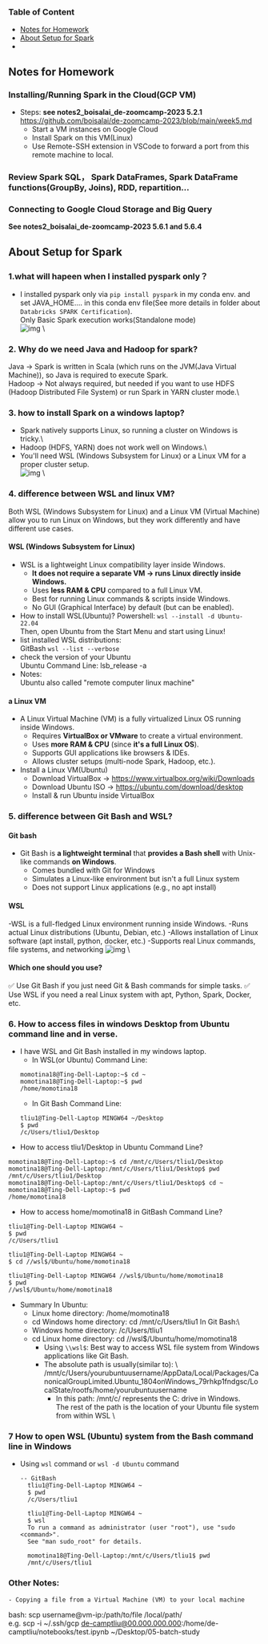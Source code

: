 
### Table of Content
- [Notes for Homework](#notes-for-homework)
- [About Setup for Spark](#about-setup-for-spark)
- 


## Notes for Homework
### Installing/Running Spark in the Cloud(GCP VM)
- Steps: __see notes2_boisalai_de-zoomcamp-2023   5.2.1__\
      https://github.com/boisalai/de-zoomcamp-2023/blob/main/week5.md
    - Start a VM instances on Google Cloud
    - Install Spark on this VM(Linux)
    - Use Remote-SSH extension in VSCode to forward a port from this remote machine to local.
### Review Spark SQL， Spark DataFrames, Spark DataFrame functions(GroupBy, Joins), RDD, repartition...

### Connecting to Google Cloud Storage and Big Query
__See notes2_boisalai_de-zoomcamp-2023   5.6.1 and 5.6.4__





## About Setup for Spark
### 1.what will hapeen when I installed pyspark only？
- I installed pyspark only via `pip install pyspark` in my conda env. and set JAVA_HOME.... in this conda env file(See more details in folder about `Databricks SPARK Certification`). \
Only Basic Spark execution works(Standalone mode) \
![img](images/05_01.png) \
### 2. Why do we need Java and Hadoop for spark?
Java → Spark is written in Scala (which runs on the JVM(Java Virtual Machine)), so Java is required to execute Spark. \
Hadoop → Not always required, but needed if you want to use HDFS (Hadoop Distributed File System) or run Spark in YARN cluster mode.\

### 3. how to install Spark on a windows laptop?
- Spark natively supports Linux, so running a cluster on Windows is tricky.\
- Hadoop (HDFS, YARN) does not work well on Windows.\
- You'll need WSL (Windows Subsystem for Linux) or a Linux VM for a proper cluster setup.\
![img](images/05_02.png) \

### 4. difference between WSL and linux VM?
Both WSL (Windows Subsystem for Linux) and a Linux VM (Virtual Machine) allow you to run Linux on Windows, but they work differently and have different use cases.
#### WSL (Windows Subsystem for Linux)
- WSL is a lightweight Linux compatibility layer inside Windows.
    - __It does not require a separate VM → runs Linux directly inside Windows.__
    - Uses __less RAM & CPU__ compared to a full Linux VM.
    - Best for running Linux commands & scripts inside Windows.
    - No GUI (Graphical Interface) by default (but can be enabled).
- How to install WSL(Ubuntu)?
Powershell: `wsl --install -d Ubuntu-22.04`\
Then, open Ubuntu from the Start Menu and start using Linux!
- list installed WSL distributions: \
  GitBash `wsl --list --verbose`
- check the version of your Ubuntu \
  Ubuntu Command Line: lsb_release -a 
- Notes: \
  Ubuntu also called "remote computer linux machine"
#### a Linux VM
- A Linux Virtual Machine (VM) is a fully virtualized Linux OS running inside Windows.
    - Requires __VirtualBox or VMware__ to create a virtual environment.
    - Uses __more RAM & CPU__ (since __it's a full Linux OS__).
    - Supports GUI applications like browsers & IDEs.
    - Allows cluster setups (multi-node Spark, Hadoop, etc.).
- Install a Linux VM(Ubuntu)
    - Download VirtualBox → https://www.virtualbox.org/wiki/Downloads
    - Download Ubuntu ISO → https://ubuntu.com/download/desktop
    - Install & run Ubuntu inside VirtualBox
### 5. difference between Git Bash and WSL?
#### Git bash
- Git Bash is __a lightweight terminal__ that __provides a Bash shell__ with Unix-like commands __on Windows__.
    - Comes bundled with Git for Windows
    - Simulates a Linux-like environment but isn't a full Linux system
    - Does not support Linux applications (e.g., no apt install)
#### WSL
-WSL is a full-fledged Linux environment running inside Windows.
    -Runs actual Linux distributions (Ubuntu, Debian, etc.)
    -Allows installation of Linux software (apt install, python, docker, etc.)
    -Supports real Linux commands, file systems, and networking
![img](images/05_03.png) \ 
#### Which one should you use?
✅ Use Git Bash if you just need Git & Bash commands for simple tasks.
✅ Use WSL if you need a real Linux system with apt, Python, Spark, Docker, etc.

### 6. How to access files in windows Desktop from Ubuntu command line and in verse.
- I have WSL and Git Bash installed in my windows laptop.
    - In WSL(or Ubuntu) Command Line: 
    ```
    momotina18@Ting-Dell-Laptop:~$ cd ~
    momotina18@Ting-Dell-Laptop:~$ pwd
    /home/momotina18
    ```
    - In Git Bash Command Line:
    ```
    tliu1@Ting-Dell-Laptop MINGW64 ~/Desktop
    $ pwd
    /c/Users/tliu1/Desktop
    ```
- How to access tliu1/Desktop in Ubuntu Command Line?
```
momotina18@Ting-Dell-Laptop:~$ cd /mnt/c/Users/tliu1/Desktop
momotina18@Ting-Dell-Laptop:/mnt/c/Users/tliu1/Desktop$ pwd
/mnt/c/Users/tliu1/Desktop
momotina18@Ting-Dell-Laptop:/mnt/c/Users/tliu1/Desktop$ cd ~
momotina18@Ting-Dell-Laptop:~$ pwd
/home/momotina18
```
- How to access home/momotina18 in GitBash Command Line?
```
tliu1@Ting-Dell-Laptop MINGW64 ~
$ pwd
/c/Users/tliu1

tliu1@Ting-Dell-Laptop MINGW64 ~
$ cd //wsl$/Ubuntu/home/momotina18

tliu1@Ting-Dell-Laptop MINGW64 //wsl$/Ubuntu/home/momotina18
$ pwd
//wsl$/Ubuntu/home/momotina18
```
- Summary
In Ubuntu:
    - Linux home directory: /home/momotina18
    - cd Windows home directory: cd /mnt/c/Users/tliu1
In Git Bash:\
    - Windows home directory: /c/Users/tliu1
    - cd Linux home directory: cd //wsl$/Ubuntu/home/momotina18          
        - Using `\\wsl$`: Best way to access WSL file system from Windows applications like Git Bash. 
        - The absolute path is usually(similar to): \    /mnt/c/Users/yourubuntuusername/AppData/Local/Packages/CanonicalGroupLimited.Ubuntu_1804onWindows_79rhkp1fndgsc/LocalState/rootfs/home/yourubuntuusername
            - In this path: /mnt/c/    represents the C: drive in Windows. \
              The rest of the path is the location of your Ubuntu file system from within WSL \ 

### 7 How to open WSL (Ubuntu) system from the Bash command line in Windows
- Using `wsl` command or `wsl -d Ubuntu` command
  
  ```
  -- GitBash
    tliu1@Ting-Dell-Laptop MINGW64 ~
    $ pwd
    /c/Users/tliu1
    
    tliu1@Ting-Dell-Laptop MINGW64 ~
    $ wsl
    To run a command as administrator (user "root"), use "sudo <command>".
    See "man sudo_root" for details.
    
    momotina18@Ting-Dell-Laptop:/mnt/c/Users/tliu1$ pwd
    /mnt/c/Users/tliu1
  ```





### Other Notes:
    - Copying a file from a Virtual Machine (VM) to your local machine
bash: scp username@vm-ip:/path/to/file /local/path/  \
e.g.   scp -i ~/.ssh/gcp de-camptliu@00.000.000.000:/home/de-camptliu/notebooks/test.ipynb ~/Desktop/05-batch-study
